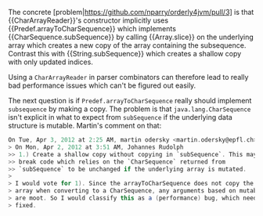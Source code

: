 The concrete [problem|https://github.com/nparry/orderly4jvm/pull/3] is that {{CharArrayReader}}'s constructor implicitly uses {{Predef.arrayToCharSequence}} which implements {{CharSequence.subSequence}} by calling {{Array.slice}} on the underlying array which creates a new copy of the array containing the subsequence. Contrast this with {{String.subSequence}} which creates a shallow copy with only updated indices.

Using a `CharArrayReader` in parser combinators can therefore lead to really bad performance issues which can't be figured out easily.

The next question is if `Predef.arrayToCharSequence` really should implement `subsequence` by making a copy. The problem is that `java.lang.CharSequence` isn't explicit in what to expect from ``subSequence`` if the underlying data structure is mutable.
Martin's comment on that:

```scala
On Tue, Apr 3, 2012 at 2:25 AM, martin odersky <martin.odersky@epfl.ch> wrote:
> On Mon, Apr 2, 2012 at 3:51 AM, Johannes Rudolph
>> 1.) Create a shallow copy without copying in `subSequence`. This may
>> break code which relies on the `CharSequence` returned from
>> `subSequence` to be unchanged if the underlying array is mutated.
>
> I would vote for 1). Since the arrayToCharSequence does not copy the whole
> array when converting to a CharSequence, any arguments based on mutability
> are moot. So I would classify this as a (performance) bug, which needs to be
> fixed.
```

